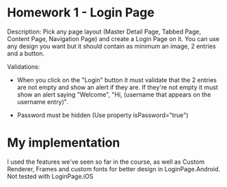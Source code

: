 # Homework 1 - Login Page

Description: 
Pick any page layout (Master Detail Page, Tabbed Page, Content Page, Navigation Page) and create a Login Page on it. You can use any design you want but it should contain as minimum an image, 2 entries and a button.

Validations:
- When you click on the "Login" button it must validate that the 2 entries are not empty and show an alert if they are. If they're not empty it must show an alert saying "Welcome", "Hi, (username that appears on the username entry)".

- Password must be hidden (Use property isPassword="true")

# My implementation
I used the features we've seen so far in the course, as well as Custom Renderer, Frames and custom fonts for better design in LoginPage.Android. Not tested with LoginPage.iOS
